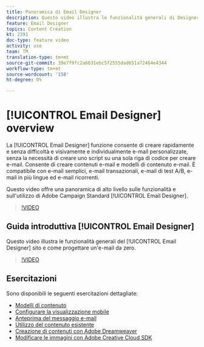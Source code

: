 ```yaml
---
title: Panoramica di Email Designer
description: Questo video illustra le funzionalità generali di Designer e-mail e come progettare un'e-mail da zero.In questa pagina sono elencati tutti i video delle funzioni disponibili per il progettista di e-mail di Adobe Campaign
feature: Email Designer
topics: Content Creation
kt: 2391
doc-type: feature video
activity: use
team: TM
translation-type: tm+mt
source-git-commit: 39e7f9fc2a6631ebc5f2555dad651a72464e4344
workflow-type: tm+mt
source-wordcount: '158'
ht-degree: 0%

---
```



# [!UICONTROL Email Designer] overview

La [!UICONTROL Email Designer] funzione consente di creare rapidamente e senza difficoltà e visivamente e individualmente e-mail personalizzate, senza la necessità di creare uno script su una sola riga di codice per creare e-mail. Consente di creare contenuti e-mail e modelli di contenuto e-mail. È compatibile con e-mail semplici, e-mail transazionali, e-mail di test A/B, e-mail in più lingue ed e-mail ricorrenti.

Questo video offre una panoramica di alto livello sulle funzionalità e sull&#39;utilizzo di Adobe Campaign Standard [!UICONTROL Email Designer].

>[!VIDEO](https://video.tv.adobe.com/v/22771?quality=12)

## Guida introduttiva [!UICONTROL Email Designer]

Questo video illustra le funzionalità generali del [!UICONTROL Email Designer] sito e come progettare un&#39;e-mail da zero.

>[!VIDEO](https://video.tv.adobe.com/v/25912?quality=12)

## Esercitazioni

Sono disponibili le seguenti esercitazioni dettagliate:

* [Modelli di contenuto](/help/designing-content/email-designer/email-content-templates.md)
* [Configurare la visualizzazione mobile](/help/designing-content/email-designer/configure-the-mobile-view.md)
* [Anteprima del messaggio e-mail](/help/designing-content/email-designer/preview-your-email.md)
* [Utilizzo del contenuto esistente](/help/designing-content/email-designer/working-with-existing-content.md)
* [Creazione di contenuti con Adobe Dreamweaver](/help/designing-content/email-designer/dreamweaver-integration.md)
* [Modificare le immagini con Adobe Creative Cloud SDK](/help/designing-content/email-designer/adobe-creative-cloud-sdk-integration.md)
